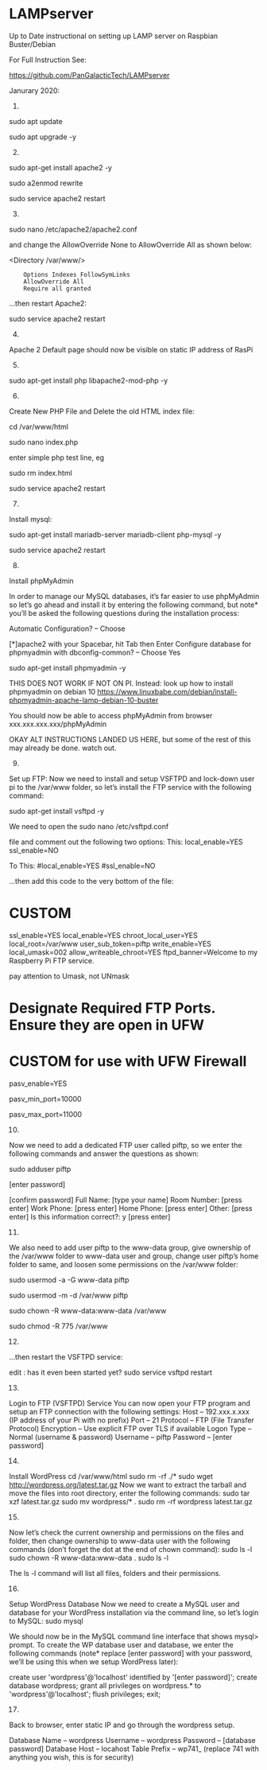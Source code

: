 # LAMPserver
Up to Date instructional on setting up LAMP server on Raspbian Buster/Debian 

For Full Instruction See: 

https://github.com/PanGalacticTech/LAMPserver


Janurary 2020:



1. 
sudo apt update

sudo apt upgrade -y

2.
sudo apt-get install apache2 -y

sudo a2enmod rewrite

sudo service apache2 restart

3.
sudo nano /etc/apache2/apache2.conf 

and change the AllowOverride None to AllowOverride All as shown below:

<Directory /var/www/>

        Options Indexes FollowSymLinks
        AllowOverride All
        Require all granted
        
</Directory>

…then restart Apache2:

sudo service apache2 restart


4. 
Apache 2 Default page should now be visible on static IP address of RasPi




5.
sudo apt-get install php libapache2-mod-php -y

6.
Create New PHP File and Delete the old HTML index file:

cd /var/www/html

sudo nano index.php


enter simple php test line, eg
<?php echo "Hello World"; ?>

sudo rm index.html

sudo service apache2 restart

7.
Install mysql:

sudo apt-get install mariadb-server mariadb-client php-mysql -y

sudo service apache2 restart


8.
Install phpMyAdmin

In order to manage our MySQL databases, 
it’s far easier to use phpMyAdmin
so let’s go ahead and install it by entering 
the following command, but note* you’ll be asked 
the following questions during the installation process:


Automatic Configuration? – 
Choose

[*]apache2 with your Spacebar,
hit Tab then Enter
Configure database for phpmyadmin with dbconfig-common? – Choose Yes

sudo apt-get install phpmyadmin -y  

THIS DOES NOT WORK IF NOT ON PI. Instead:
look up how to install phpmyadmin on debian 10
https://www.linuxbabe.com/debian/install-phpmyadmin-apache-lamp-debian-10-buster



You should now be able to access phpMyAdmin from browser xxx.xxx.xxx.xxx/phpMyAdmin


OKAY ALT INSTRUCTIONS LANDED US HERE, but some of the rest of this may already be done. watch out.


9. 
Set up FTP:
Now we need to install and setup VSFTPD and lock-down user pi to the /var/www folder, 
so let’s install the FTP service with the following command:

sudo apt-get install vsftpd -y


We need to open the 
sudo nano /etc/vsftpd.conf

file and comment out the following two options:
This:
local_enable=YES
ssl_enable=NO

To This:
#local_enable=YES
#ssl_enable=NO

…then add this code to the very bottom of the file:
# CUSTOM
ssl_enable=YES
local_enable=YES
chroot_local_user=YES
local_root=/var/www
user_sub_token=piftp
write_enable=YES
local_umask=002
allow_writeable_chroot=YES
ftpd_banner=Welcome to my Raspberry Pi FTP service.


pay attention to Umask, not UNmask

# Designate Required FTP Ports. Ensure they are open in UFW
# CUSTOM for use with UFW Firewall

pasv_enable=YES

pasv_min_port=10000

pasv_max_port=11000





10.
Now we need to add a dedicated FTP user called piftp, so we enter the following commands and answer the questions as shown:


sudo adduser piftp


[enter password]

[confirm password]
Full Name: [type your name]
Room Number: [press enter]
Work Phone: [press enter]
Home Phone: [press enter]
Other: [press enter]
Is this information correct?: y [press enter]



11.
We also need to add user piftp to the www-data group,
give ownership of the /var/www folder to www-data user and group, 
change user piftp’s home folder to same, 
and loosen some permissions on the /var/www folder:

sudo usermod -a -G www-data piftp

sudo usermod -m -d /var/www piftp

sudo chown -R www-data:www-data /var/www

sudo chmod -R 775 /var/www


12.
…then restart the VSFTPD service:

edit : has it even been started yet?
sudo service vsftpd restart

13.
Login to FTP (VSFTPD) Service
You can now open your FTP program and setup an FTP connection with the following settings:
Host – 192.xxx.x.xxx (IP address of your Pi with no prefix)
Port – 21
Protocol – FTP (File Transfer Protocol)
Encryption – Use explicit FTP over TLS if available
Logon Type – Normal (username & password)
Username – piftp
Password – [enter password]





14.
Install WordPress
cd /var/www/html
sudo rm -rf ./*
sudo wget http://wordpress.org/latest.tar.gz
Now we want to extract the tarball and move the files into root directory, enter the following commands:
sudo tar xzf latest.tar.gz
sudo mv wordpress/* .
sudo rm -rf wordpress latest.tar.gz

15.
Now let’s check the current ownership and permissions on the files and folder, then change ownership to www-data user with the following commands (don’t forget the dot at the end of chown command):
sudo ls -l
sudo chown -R www-data:www-data .
sudo ls -l

The ls -l command will list all files, folders and their permissions.

16.
Setup WordPress Database
Now we need to create a MySQL user and database for your WordPress installation via the command line, so let’s login to MySQL:
sudo mysql

We should now be in the MySQL command line interface that shows mysql> prompt. To create the WP database user and database, we enter the following commands (note* replace [enter password] with your password, we’ll be using this when we setup WordPress later):

create user 'wordpress'@'localhost' identified by '[enter password]';
create database wordpress;
grant all privileges on wordpress.* to 'wordpress'@'localhost';
flush privileges;
exit;

17.
Back to browser, enter static IP and go through the wordpress setup.

Database Name – wordpress
Username – wordpress
Password – [database password]
Database Host – locahost
Table Prefix – wp741_ (replace 741 with anything you wish, this is for security)

